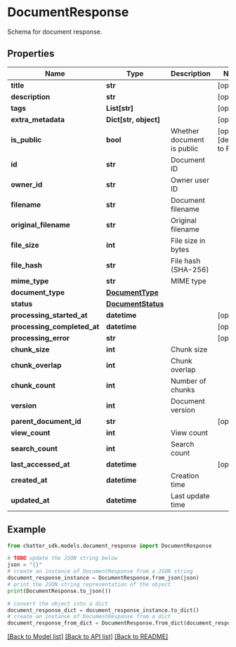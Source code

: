 # DocumentResponse

Schema for document response.

## Properties

Name | Type | Description | Notes
------------ | ------------- | ------------- | -------------
**title** | **str** |  | [optional] 
**description** | **str** |  | [optional] 
**tags** | **List[str]** |  | [optional] 
**extra_metadata** | **Dict[str, object]** |  | [optional] 
**is_public** | **bool** | Whether document is public | [optional] [default to False]
**id** | **str** | Document ID | 
**owner_id** | **str** | Owner user ID | 
**filename** | **str** | Document filename | 
**original_filename** | **str** | Original filename | 
**file_size** | **int** | File size in bytes | 
**file_hash** | **str** | File hash (SHA-256) | 
**mime_type** | **str** | MIME type | 
**document_type** | [**DocumentType**](DocumentType.md) |  | 
**status** | [**DocumentStatus**](DocumentStatus.md) |  | 
**processing_started_at** | **datetime** |  | [optional] 
**processing_completed_at** | **datetime** |  | [optional] 
**processing_error** | **str** |  | [optional] 
**chunk_size** | **int** | Chunk size | 
**chunk_overlap** | **int** | Chunk overlap | 
**chunk_count** | **int** | Number of chunks | 
**version** | **int** | Document version | 
**parent_document_id** | **str** |  | [optional] 
**view_count** | **int** | View count | 
**search_count** | **int** | Search count | 
**last_accessed_at** | **datetime** |  | [optional] 
**created_at** | **datetime** | Creation time | 
**updated_at** | **datetime** | Last update time | 

## Example

```python
from chatter_sdk.models.document_response import DocumentResponse

# TODO update the JSON string below
json = "{}"
# create an instance of DocumentResponse from a JSON string
document_response_instance = DocumentResponse.from_json(json)
# print the JSON string representation of the object
print(DocumentResponse.to_json())

# convert the object into a dict
document_response_dict = document_response_instance.to_dict()
# create an instance of DocumentResponse from a dict
document_response_from_dict = DocumentResponse.from_dict(document_response_dict)
```
[[Back to Model list]](../README.md#documentation-for-models) [[Back to API list]](../README.md#documentation-for-api-endpoints) [[Back to README]](../README.md)


